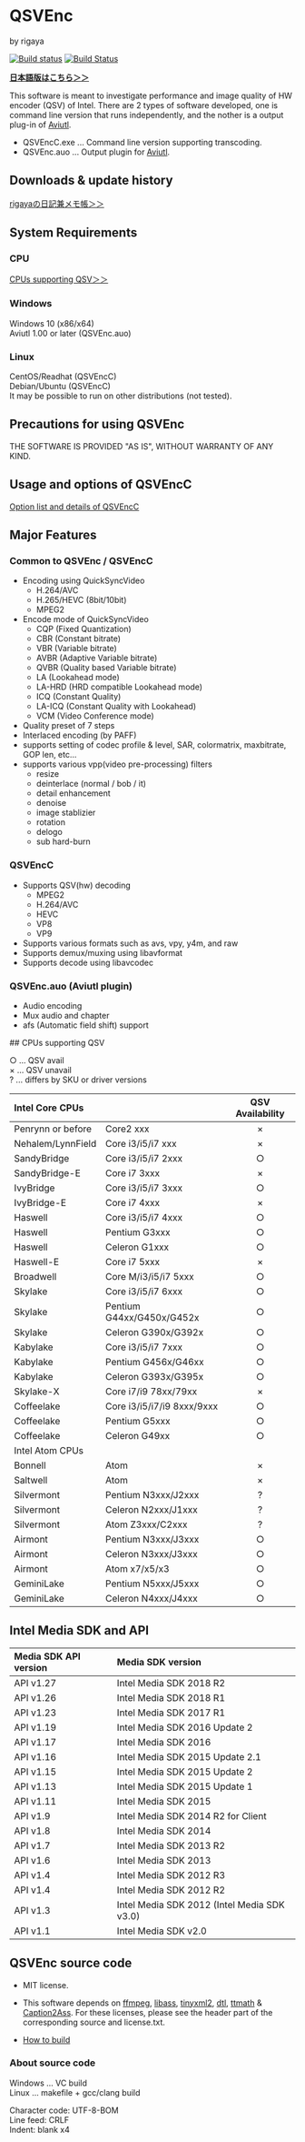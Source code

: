 
# QSVEnc
by rigaya

[![Build status](https://ci.appveyor.com/api/projects/status/m36t31ggoxfh0ffk/branch/master?svg=true)](https://ci.appveyor.com/project/rigaya/qsvenc/branch/master)  [![Build Status](https://travis-ci.org/rigaya/QSVEnc.svg?branch=master)](https://travis-ci.org/rigaya/QSVEnc)  

**[日本語版はこちら＞＞](./Readme.ja.md)**

This software is meant to investigate performance and image quality of HW encoder (QSV) of Intel.
There are 2 types of software developed, one is command line version that runs independently, and the nother is a output plug-in of [Aviutl](http://spring-fragrance.mints.ne.jp/aviutl/).

- QSVEncC.exe ... Command line version supporting transcoding.  
- QSVEnc.auo ... Output plugin for [Aviutl](http://spring-fragrance.mints.ne.jp/aviutl/).

## Downloads & update history
[rigayaの日記兼メモ帳＞＞](http://rigaya34589.blog135.fc2.com/blog-category-10.html)

## System Requirements
### CPU
[CPUs supporting QSV＞＞](#qsv_cpu_list)

### Windows
Windows 10 (x86/x64)  
Aviutl 1.00 or later (QSVEnc.auo)  

### Linux
CentOS/Readhat (QSVEncC)  
Debian/Ubuntu (QSVEncC)  
  It may be possible to run on other distributions (not tested).


## Precautions for using QSVEnc
THE SOFTWARE IS PROVIDED "AS IS", WITHOUT WARRANTY OF ANY KIND.


## Usage and options of QSVEncC
[Option list and details of QSVEncC](./QSVEncC_Options.en.md)


## Major Features
### Common to QSVEnc / QSVEncC
- Encoding using QuickSyncVideo
   - H.264/AVC
   - H.265/HEVC (8bit/10bit)
   - MPEG2
- Encode mode of QuickSyncVideo
   - CQP       (Fixed Quantization)
   - CBR       (Constant bitrate)
   - VBR       (Variable bitrate)
   - AVBR      (Adaptive Variable bitrate)
   - QVBR      (Quality based Variable bitrate)
   - LA        (Lookahead mode)
   - LA-HRD    (HRD compatible Lookahead mode)
   - ICQ       (Constant Quality)
   - LA-ICQ    (Constant Quality with Lookahead)
   - VCM       (Video Conference mode)
- Quality preset of 7 steps
- Interlaced encoding (by PAFF)
- supports setting of codec profile & level, SAR, colormatrix, maxbitrate, GOP len, etc...
- supports various vpp(video pre-processing) filters
   - resize
   - deinterlace (normal / bob / it)
   - detail enhancement
   - denoise
   - image stablizier
   - rotation
   - delogo
   - sub hard-burn

### QSVEncC
- Supports QSV(hw) decoding
  - MPEG2
  - H.264/AVC
  - HEVC
  - VP8
  - VP9
- Supports various formats such as avs, vpy, y4m, and raw
- Supports demux/muxing using libavformat
- Supports decode using libavcodec

### QSVEnc.auo (Aviutl plugin)
- Audio encoding
- Mux audio and chapter
- afs (Automatic field shift) support

<a name ="qsv_cpu_list">
## CPUs supporting QSV

○ ... QSV avail  
× ... QSV unavail  
?  ... differs by SKU or driver versions  

|Intel Core CPUs	        || QSV Availability|
|:--|:--|:-:|
|Penrynn or before	    |Core2 xxx	|×|
|Nehalem/LynnField	|Core i3/i5/i7 xxx	|×|
|SandyBridge	    |Core i3/i5/i7 2xxx	|○|
|SandyBridge-E	    |Core i7 3xxx	|×|
|IvyBridge	        |Core i3/i5/i7 3xxx	|○|
|IvyBridge-E	    |Core i7 4xxx	|×|
|Haswell	        |Core i3/i5/i7 4xxx	|○|
|Haswell	        |Pentium G3xxx	|○|
|Haswell	        |Celeron G1xxx	|○|
|Haswell-E	        |Core i7 5xxx	|×|
|Broadwell	        |Core M/i3/i5/i7 5xxx	|○|
|Skylake	        |Core i3/i5/i7 6xxx	|○|
|Skylake	        |Pentium G44xx/G450x/G452x	|○|
|Skylake	        |Celeron G390x/G392x	|○|
|Kabylake	        |Core i3/i5/i7 7xxx	|○|
|Kabylake	        |Pentium G456x/G46xx	|○|
|Kabylake	        |Celeron G393x/G395x	|○|
|Skylake-X	        |Core i7/i9 78xx/79xx	|×|
|Coffeelake	        |Core i3/i5/i7/i9 8xxx/9xxx	|○|
|Coffeelake	        |Pentium G5xxx	|○|
|Coffeelake	        |Celeron G49xx	|○|
|Intel Atom CPUs	|||
|Bonnell	        |Atom	        |×|
|Saltwell	        |Atom	        |×|
|Silvermont	        |Pentium N3xxx/J2xxx	|?|
|Silvermont	        |Celeron N2xxx/J1xxx	|?|
|Silvermont	        |Atom Z3xxx/C2xxx	    |?|
|Airmont	        |Pentium N3xxx/J3xxx	|○|
|Airmont	        |Celeron N3xxx/J3xxx	|○|
|Airmont	        |Atom x7/x5/x3	|○|
|GeminiLake	        |Pentium N5xxx/J5xxx	|○|
|GeminiLake	        |Celeron N4xxx/J4xxx	|○|


## Intel Media SDK and API
|Media SDK API version	        | Media SDK version|
|:--|:--|
|API v1.27 | Intel Media SDK 2018 R2 |
|API v1.26 | Intel Media SDK 2018 R1 |
|API v1.23 | Intel Media SDK 2017 R1 |
|API v1.19 | Intel Media SDK 2016 Update 2 |
|API v1.17 | Intel Media SDK 2016 |
|API v1.16 | Intel Media SDK 2015 Update 2.1 |
|API v1.15 | Intel Media SDK 2015 Update 2 |
|API v1.13 | Intel Media SDK 2015 Update 1 |
|API v1.11 | Intel Media SDK 2015 |
|API v1.9  | Intel Media SDK 2014 R2 for Client |
|API v1.8  | Intel Media SDK 2014 |
|API v1.7  | Intel Media SDK 2013 R2　|
|API v1.6  | Intel Media SDK 2013 |
|API v1.4  | Intel Media SDK 2012 R3 |
|API v1.4  | Intel Media SDK 2012 R2 |
|API v1.3  | Intel Media SDK 2012 (Intel Media SDK v3.0) |
|API v1.1  | Intel Media SDK v2.0  |

## QSVEnc source code
- MIT license.
- This software depends on
  [ffmpeg](https://ffmpeg.org/),
  [libass](https://github.com/libass/libass),
  [tinyxml2](http://www.grinninglizard.com/tinyxml2/),
  [dtl](https://github.com/cubicdaiya/dtl),
  [ttmath](http://www.ttmath.org/) &
  [Caption2Ass](https://github.com/maki-rxrz/Caption2Ass_PCR).
  For these licenses, please see the header part of the corresponding source and license.txt.

- [How to build](./Build.en.md)

### About source code
Windows ... VC build  
Linux ... makefile + gcc/clang build    

Character code: UTF-8-BOM  
Line feed: CRLF  
Indent: blank x4  
